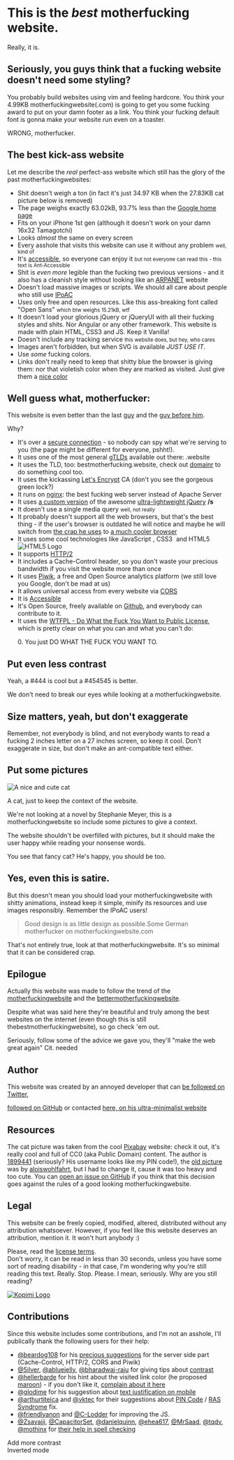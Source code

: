 <!DOCTYPE html><html lang="en"><head><meta charset="utf-8"><meta name="theme-color" content="#ffffff"><title>The Best Motherfucking Website</title><meta name="viewport" content="width=device-width, initial-scale=1.0"><meta name="description" content="The Best Motherfucking Website"><link rel="stylesheet" type="text/css" href="css/main.css"><link rel="stylesheet" type="text/css" href="https://fonts.googleapis.com/css?family=Open+Sans"></head><body><h1>This is the <i>best</i> motherfucking website.</h1><p class="st">Really, it is.</p><h2>Seriously, you guys think that a fucking website doesn't need some styling?</h2><p>You probably build websites using vim and feeling hardcore. You think your 4.99KB <span class="mfw">motherfuckingwebsite</span>(.com) is going to get you some fucking award to put on your damn footer as a link. You think your fucking default font is gonna make your website run even on a toaster.</p><p><span class="wr">WRONG</span>, motherfucker.</p><h2>The best kick-ass website</h2><p>Let me describe the <i>real</i> perfect-ass website which still has the glory of the past <span class="mfw">motherfuckingwebsites</span>:</p><ul><li>Shit doesn't weigh a ton (in fact it's just 34.97 KB when the 27.83KB cat picture below is removed)</li><li>The page weighs exactly 63.02kB, 93.7% less than the <a href="https://google.com/">Google home page</a></li><li>Fits on your iPhone 1st gen (although it doesn't work on your damn 16x32 Tamagotchi)</li><li>Looks <i>almost</i> the same on every screen</li><li>Every asshole that visits this website can use it without any problem <small>well, kind of</small></li><li>It's <a href="https://www.w3.org/TR/WCAG20/">accessible</a>, so everyone can enjoy it <small>but not everyone can read this - this text is Ant-Accessible</small></li><li>Shit is <i>even more</i> legible than the fucking two previous versions - and it also has a cleanish style without looking like an <a href="https://en.wikipedia.org/wiki/ARPANET">ARPANET</a> website</li><li>Doesn't load massive images or scripts. We should all care about people who still use <a href="https://en.wikipedia.org/wiki/IP_over_Avian_Carriers">IPoAC</a></li><li>Uses only free and open resources. Like this ass-breaking font called "Open Sans" <small>which btw weighs 15.21kB, wtf</small></li><li>It doesn't load your glorious jQuery or jQueryUI with all their fucking styles and shits. Nor Angular or any other framework. This website is made with plain HTML, CSS3 and JS. Keep it Vanilla!</li><li>Doesn't include any tracking service <small>this website does, but hey, who cares</small></li><li>Images aren't forbidden, but when SVG is available <i>JUST USE IT</i>.</li><li>Use <i>some</i> fucking <span class="colored" id="rbw">colors</span>.</li><li>Links don't really need to keep that <span class="sb">shitty blue</span> the browser is giving them: nor that <span class="sv">violetish color</span> when they are marked as visited. Just give them a <a href="http://www.colorhexa.com/0077aa">nice color</a></li></ul><h2>Well guess what, motherfucker:</h2><p>This website is even better than the last <a href="http://bettermotherfuckingwebsite.com">guy</a> and the <a href="http://motherfuckingwebsite.com/">guy before him</a>.</p><p>Why?</p><ul><li>It's over a <a href="https://en.wikipedia.org/wiki/HTTPS">secure connection</a> - so nobody can spy what we're serving to you (the page might be different for everyone, pshht!).</li><li>It uses one of the most general <a href="https://en.wikipedia.org/wiki/gTLD">gTLDs</a> available out there: .website</li><li>It uses the TLD, too: bestmotherfucking.website, check out <a href="http://domainr.com/">domainr</a> to do something cool too.</li><li>It uses the kickassing <a href="https://letsencrypt.org/">Let's Encrypt</a> CA (don't you see the gorgeous green lock?)</li><li>It runs on <a href="https://nginx.com/">nginx</a>: the best fucking web server instead of Apache Server</li><li>It uses <a href="js/jquery-2.2.4.min.js">a custom version</a> of the awesome <a href="http://jquery.com/">ultra-lightweight jQuery</a> <b>/s</b></li><li>It doesn't use a single media query <small>well, not really</small></li><li>It probably doesn't support all the web browsers, but that's the best thing - if the user's browser is outdated he will notice and maybe he will switch from <a href="https://microsoft.com/ie">the crap he uses</a> to <a href="https://mozilla.com/firefox">a much cooler browser</a></li><li>It uses some cool technologies like JavaScript <img src="img/js.svg" title="JavaScript logo" height="0.5em">, CSS3 <img src="img/css3.svg" title="CSS3 logo" height="0.5em"> and HTML5 <img src="img/html5.svg" title="HTML5 Logo"></li><li>It supports <a href="https://en.wikipedia.org/wiki/HTTP/2">HTTP/2</a></li><li>It includes a Cache-Control header, so you don't waste your precious bandwidth if you visit the website more than once</li><li>It uses <a href="https://piwik.org/">Piwik</a>, a free and Open Source analytics platform (we still love you Google, don't be mad at us)</li><li>It allows universal access from every website via <a href="https://enable-cors.org/">CORS</a></li><li>It is <a href="https://www.w3.org/WAI/intro/accessibility.php">Accessible</a></li><li>It's Open Source, freely available on <a href="https://github.com/denysvitali/thebestmotherfuckingwebsite/">Github</a>, and everybody can contribute to it.</li><li>It uses the <a href="http://www.wtfpl.net/">WTFPL - Do What the Fuck You Want to Public License</a>, which is pretty clear on what you can and what you can't do:<p class="fakepre">0. You just DO WHAT THE FUCK YOU WANT TO.</p></li></ul><h2>Put even less contrast</h2><p>Yeah, a <span class="foufoufou">#444 is cool</span> but a <span class="foufivfoufivfoufiv">#454545 is better</span>.</p><p>We don't need to break our eyes while looking at a <span class="mfw">motherfuckingwebsite</span>.</p><h2>Size matters, yeah, but don't exaggerate</h2><p>Remember, not everybody is blind, and not everybody wants to read a fucking 2 inches letter on a 27 inches screen, so keep it cool. Don't exaggerate in size, but don't make an ant-compatible text either.</p><h2>Put some pictures</h2><div class="fancyPositioning"><div class="picture-left"><img src="img/cat.jpg" title="A nice and cute cat"><p class="caption">A cat, just to keep the context of the website.</p></div><div class="tleft"><p>We're not looking at a novel by Stephanie Meyer, this is a <span class="mfw">motherfuckingwebsite</span> so include some pictures to give a context.</p><p>The website shouldn't be overfilled with pictures, but it should make the user happy while reading your nonsense words.</p><p>You see that fancy cat? He's happy, you should be too.</p></div></div><h2>Yes, even this is satire.</h2><p>But this doesn't mean you should load your <span class="mfw">motherfuckingwebsite</span> with shitty animations, instead keep it simple, minify its resources and use images responsibly. Remember the IPoAC users!</p><blockquote><span>Good design is as little design as possible.</span><author>Some German motherfucker on motherfuckingwebsite.com</author></blockquote><p>That's not entirely true, look at that <span class="mfw">motherfuckingwebsite</span>. It's so minimal that it can be considered crap.</p><h2>Epilogue</h2><p>Actually this website was made to follow the trend of the <a href="http://motherfuckingwebsite.com/"><span class="mfw">motherfuckingwebsite</span></a> and the <a href="http://bettermotherfuckingwebsite.com/"><span class="mfw">bettermotherfuckingwebsite</span></a>.</p><p>Despite what was said here they're beautiful and truly among the best websites on the internet (even though this is still <span class="mfw">thebestmotherfuckingwebsite</span>), so go check 'em out.</p><p>Seriously, follow some of the advice we gave you, they'll "make the web great again" <span class="citneed">Cit. needed</span></p><h2>Author</h2><p>This website was created by an annoyed developer that can <a href="https://twitter.com/DenysVitali">be followed on Twitter</a>,
<a href="https://github.com/denysvitali/">followed on GitHub</a> or contacted <a href="https://denv.it/">here, on his ultra-minimalist website</a></p><h2>Resources</h2><p>The cat picture was taken from the cool <a href="https://pixabay.com/">Pixabay</a> website: check it out, it's really cool and full of CC0 (aka Public Domain) content.
The author is <a href="https://pixabay.com/en/users/1899441-1899441/">1899441</a> (seriously? His username looks like my PIN code!), the <a href="https://pixabay.com/en/cat-pets-cat-s-eyes-mieze-dear-451377/">old picture</a> was
by <a href="https://pixabay.com/en/users/aloiswohlfahrt-123449/">aloiswohlfahrt</a>,
but I had to change it, cause it was too heavy and too cute.
You can <a href="https://github.com/denysvitali/thebestmotherfuckingwebsite/issues/new">open an issue on GitHub</a> if you think that this decision goes against the rules
of a good looking <span class="mfw">motherfuckingwebsite</span>.
</p><h2>Legal</h2><p>This website can be freely copied, modified, altered, distributed without any attribution whatsoever. 
However, if you feel like this website deserves an attribution, mention it. It won't hurt anybody :)</p><p>Please, read the <a href="LICENSE.txt">license terms</a>.
<br>
Don't worry, it can be read in less than 30 seconds, unless you have some sort of reading disability - in that case, I'm wondering why you're still reading this text. Really. Stop. Please. I mean, seriously. Why are you still reading?
</p><a class="kopimi" href="http://www.kopimi.com/kopimi" title="Kopimi"><img class="kopimi" src="img/kopimi.svg" title="Kopimi Logo"></a><h2>Contributions</h2><p>Since this website includes some contributions, and I'm not an asshole, I'll publically thank the following users for their help:</p><ul><li><a href="https://github.com/beardog108">@beardog108</a> for his <a href="https://github.com/denysvitali/thebestmotherfuckingwebsite/issues/5">precious suggestions</a> for
the server side part (Cache-Control, HTTP/2, CORS and Piwik)</li><li><a href="https://github.com/5ilver">@5ilver</a>, <a href="https://github.com/abluejelly">@abluejelly</a>, <a href="https://github.com/bharadwaj-raju">@bharadwaj-raju</a> for giving tips about <a href="https://github.com/denysvitali/thebestmotherfuckingwebsite/issues?q=label%3Acontrast">contrast</a></li><li><a href="https://github.com/hellerbarde">@hellerbarde</a> for his hint about the <span class="visited">visited link color</span> (he proposed <a href="http://clrs.cc/"><span class="visited-maroon">maroon</span></a>) - if you don't like it, <a href="https://github.com/denysvitali/thebestmotherfuckingwebsite/issues/11">complain about it here</a></li><li><a href="https://github.com/glodime">@glodime</a> for his suggestion about <a href="https://github.com/denysvitali/thebestmotherfuckingwebsite/issues/12">text justification on mobile</a></li><li><a href="https://github.com/arthurtiteica">@arthurtiteica</a> and <a href="https://github.com/vktec">@vktec</a> for their suggestions about <a href="https://github.com/denysvitali/thebestmotherfuckingwebsite/issues/9">PIN Code</a> / <a href="https://en.wikipedia.org/wiki/RAS_syndrome">RAS Syndrome</a> fix.</li><li><a href="https://github.com/friendlyanon">@friendlyanon</a> and <a href="https://github.com/C-Lodder">@C-Lodder</a> for improving the JS.</li><li><span><a href="https://github.com/Zsavajji">@Zsavajji</a></span><span class="separator">, </span><span><a href="https://github.com/CapacitorSet">@CapacitorSet</a></span><span class="separator">, </span><span><a href="https://github.com/danielquinn">@danielquinn</a></span><span class="separator">, </span><span><a href="https://github.com/ehea617">@ehea617</a></span><span class="separator">, </span><span><a href="https://github.com/MrSaad">@MrSaad</a></span><span class="separator">, </span><span><a href="https://github.com/tqdv">@tqdv</a></span><span class="separator">, </span><span><a href="https://github.com/mothinx">@mothinx</a></span><span> for <a href="https://github.com/denysvitali/thebestmotherfuckingwebsite/pulls?q=is%3Apr+is%3Aclosed+label%3A%22spell+checking%22">their help in spell checking</a></span></li></ul><div id="contrast">Add more contrast</div><div id="invmode">Inverted mode</div><script>
	var scriptSrc = [
		"js/main.fucking.js",
	];
	for (var i_2 = 0; i_2 < scriptSrc.length; i_2++) {
		var index = scriptSrc[i_2];
		var script = document.body.appendChild(document.createElement('script'));
		script.async = false;
		script.src = index;
	}
</script>
<!-- Yeah, here's some tracking. Do you really wanna argue on this? !-->
<!-- Matomo -->
<script type="text/javascript">
  var _paq = window._paq || [];
  /* tracker methods like "setCustomDimension" should be called before "trackPageView" */
  _paq.push(["setDocumentTitle", document.domain + "/" + document.title]);
  _paq.push(["setCookieDomain", "*.thebestmotherfucking.website"]);
  _paq.push(['trackPageView']);
  _paq.push(['enableLinkTracking']);
  (function() {
    var u="//matomo.ded1.denv.it/";
    _paq.push(['setTrackerUrl', u+'matomo.php']);
    _paq.push(['setSiteId', '2']);
    var d=document, g=d.createElement('script'), s=d.getElementsByTagName('script')[0];
    g.type='text/javascript'; g.async=true; g.defer=true; g.src=u+'matomo.js'; s.parentNode.insertBefore(g,s);
  })();
</script>
<noscript><p><img src="//matomo.ded1.denv.it/matomo.php?idsite=2&amp;rec=1" style="border:0;" alt="" /></p></noscript>
<!-- End Matomo Code -->
</body></html>
